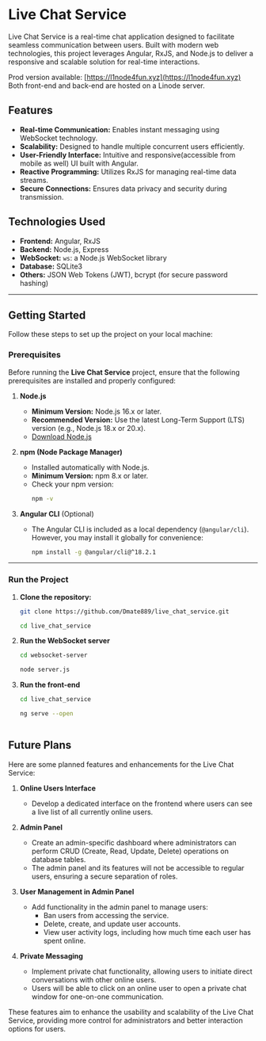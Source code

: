 # Live Chat Service

Live Chat Service is a real-time chat application designed to facilitate seamless communication between users. Built with modern web technologies, this project leverages Angular, RxJS, and Node.js to deliver a responsive and scalable solution for real-time interactions.

Prod version available: [https://l1node4fun.xyz](https://l1node4fun.xyz)  
Both front-end and back-end are hosted on a Linode server.


## Features

- **Real-time Communication:** Enables instant messaging using WebSocket technology.
- **Scalability:** Designed to handle multiple concurrent users efficiently.
- **User-Friendly Interface:** Intuitive and responsive(accessible from mobile as well) UI built with Angular. 
- **Reactive Programming:** Utilizes RxJS for managing real-time data streams.
- **Secure Connections:** Ensures data privacy and security during transmission.

## Technologies Used

- **Frontend:** Angular, RxJS
- **Backend:** Node.js, Express
- **WebSocket:** `ws`: a Node.js WebSocket library
- **Database:** SQLite3
- **Others:** JSON Web Tokens (JWT), bcrypt (for secure password hashing)

---

## Getting Started

Follow these steps to set up the project on your local machine:

### Prerequisites

Before running the **Live Chat Service** project, ensure that the following prerequisites are installed and properly configured:

1. **Node.js**
   - **Minimum Version:** Node.js 16.x or later.
   - **Recommended Version:** Use the latest Long-Term Support (LTS) version (e.g., Node.js 18.x or 20.x).
   - [Download Node.js](https://nodejs.org/)

2. **npm (Node Package Manager)**
   - Installed automatically with Node.js.
   - **Minimum Version:** npm 8.x or later.
   - Check your npm version:
     ```bash
     npm -v
     ```

3. **Angular CLI** (Optional)
   - The Angular CLI is included as a local dependency (`@angular/cli`). However, you may install it globally for convenience:
     ```bash
     npm install -g @angular/cli@^18.2.1
     ```

---

### Run the Project

1. **Clone the repository:**
   ```bash
   git clone https://github.com/Dmate889/live_chat_service.git
   
   cd live_chat_service

2. **Run the WebSocket server**
   ```bash
   cd websocket-server
   
   node server.js
   
3. **Run the front-end**
   ```bash
   cd live_chat_service
   
   ng serve --open



## Future Plans

Here are some planned features and enhancements for the Live Chat Service:

1. **Online Users Interface**
   - Develop a dedicated interface on the frontend where users can see a live list of all currently online users.

2. **Admin Panel**
   - Create an admin-specific dashboard where administrators can perform CRUD (Create, Read, Update, Delete) operations on database tables.
   - The admin panel and its features will not be accessible to regular users, ensuring a secure separation of roles.

3. **User Management in Admin Panel**
   - Add functionality in the admin panel to manage users:
     - Ban users from accessing the service.
     - Delete, create, and update user accounts.
     - View user activity logs, including how much time each user has spent online.

4. **Private Messaging**
   - Implement private chat functionality, allowing users to initiate direct conversations with other online users.
   - Users will be able to click on an online user to open a private chat window for one-on-one communication.

These features aim to enhance the usability and scalability of the Live Chat Service, providing more control for administrators and better interaction options for users.

   

